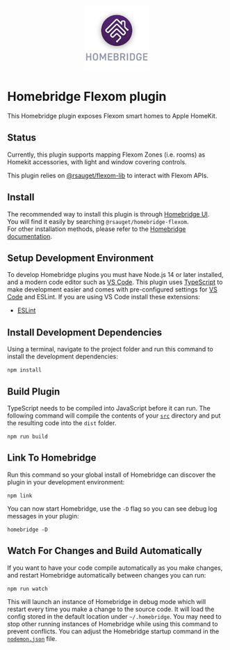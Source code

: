 <p align="center">

<img src="https://github.com/homebridge/branding/raw/master/logos/homebridge-wordmark-logo-vertical.png" width="150">

</p>

# Homebridge Flexom plugin

This Homebridge plugin exposes Flexom smart homes to Apple HomeKit.

## Status

Currently, this plugin supports mapping Flexom Zones (i.e. rooms) as Homekit accessories, with light and window covering controls.

This plugin relies on [@rsauget/flexom-lib](https://github.com/rsauget/flexom-lib) to interact with Flexom APIs.

## Install

The recommended way to install this plugin is through [Homebridge UI](https://github.com/oznu/homebridge-config-ui-x).  
You will find it easily by searching `@rsauget/homebridge-flexom`.  
For other installation methods, please refer to the [Homebridge documentation](https://github.com/homebridge/homebridge/wiki).

## Setup Development Environment

To develop Homebridge plugins you must have Node.js 14 or later installed, and a modern code editor such as [VS Code](https://code.visualstudio.com/). This plugin uses [TypeScript](https://www.typescriptlang.org/) to make development easier and comes with pre-configured settings for [VS Code](https://code.visualstudio.com/) and ESLint. If you are using VS Code install these extensions:

- [ESLint](https://marketplace.visualstudio.com/items?itemName=dbaeumer.vscode-eslint)

## Install Development Dependencies

Using a terminal, navigate to the project folder and run this command to install the development dependencies:

```
npm install
```

## Build Plugin

TypeScript needs to be compiled into JavaScript before it can run. The following command will compile the contents of your [`src`](./src) directory and put the resulting code into the `dist` folder.

```
npm run build
```

## Link To Homebridge

Run this command so your global install of Homebridge can discover the plugin in your development environment:

```
npm link
```

You can now start Homebridge, use the `-D` flag so you can see debug log messages in your plugin:

```
homebridge -D
```

## Watch For Changes and Build Automatically

If you want to have your code compile automatically as you make changes, and restart Homebridge automatically between changes you can run:

```
npm run watch
```

This will launch an instance of Homebridge in debug mode which will restart every time you make a change to the source code. It will load the config stored in the default location under `~/.homebridge`. You may need to stop other running instances of Homebridge while using this command to prevent conflicts. You can adjust the Homebridge startup command in the [`nodemon.json`](./nodemon.json) file.
